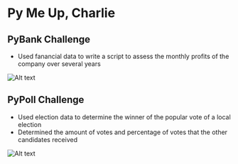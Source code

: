 # Py Me Up, Charlie

## PyBank Challenge
- Used fanancial data to write a script to assess the monthly profits of the company over several years

![Alt text](/PyBank/budget.png?raw=true "Optional Title")

## PyPoll Challenge
- Used election data to determine the winner of the popular vote of a local election
- Determined the amount of votes and percentage of votes that the other candidates received

![Alt text](/PyPoll/winner.png?raw=true "Optional Title")
